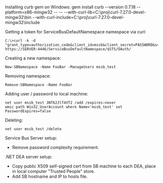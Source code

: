 
Installing curb gem on Windows:
    gem install curb --version 0.7.18 --platform=x86-mingw32 -- -- --with-curl-lib=C:\proj\curl-7.27.0-devel-mingw32\bin --with-curl-include=C:\proj\curl-7.27.0-devel-mingw32\include

Getting a token for ServiceBusDefaultNamespace namespace via curl:

    C:\>curl -k -d "grant_type=authorization_code&client_id=mssb&client_secret=PASSWORD&scope=https%3a%2f%2fSERVER%3a4446%2fServiceBusDefaultNamespace%2f" https://SERVER:4446/ServiceBusDefaultNamespace/$STS/OAuth/

Creating a new namespace:

    New-SBNamespace -Name FooBar -ManageUsers mssb_test

Removing namespace:

    Remove-SBNamespace -Name FooBar

Adding user / password to local machine:

    net user mssb_test 3Nf62Jlf4VT2 /add /expires:never
    wmic path Win32_UserAccount where Name='mssb_test' set PasswordExpires=false

Deleting:

    net user mssb_test /delete

Service Bus Server setup:

* Remove password complexity requirement.

.NET DEA server setup:

* Copy public X509 self-signed cert from SB machine to each DEA, place in local computer "Trusted People" store.
* Add SB hostname and IP to hosts file.
